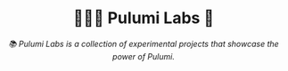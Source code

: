 <div align="center"> 
    <h1> 👨🏻‍💻 Pulumi Labs 🔬 </h1>
    <h6> 📚 Pulumi Labs is a collection of experimental projects that showcase the power of Pulumi. </h6>
</div>

